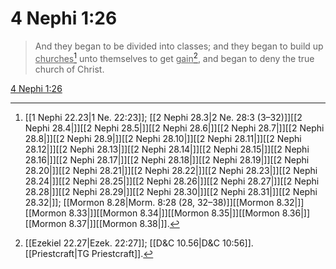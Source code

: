 # 4 Nephi 1:26

> And they began to be divided into classes; and they began to build up <u>churches</u>[^a] unto themselves to get <u>gain</u>[^b], and began to deny the true church of Christ.

[4 Nephi 1:26](https://www.churchofjesuschrist.org/study/scriptures/bofm/4-ne/1?lang=eng&id=p26#p26)


[^a]: [[1 Nephi 22.23|1 Ne. 22:23]]; [[2 Nephi 28.3|2 Ne. 28:3 (3–32)]][[2 Nephi 28.4|]][[2 Nephi 28.5|]][[2 Nephi 28.6|]][[2 Nephi 28.7|]][[2 Nephi 28.8|]][[2 Nephi 28.9|]][[2 Nephi 28.10|]][[2 Nephi 28.11|]][[2 Nephi 28.12|]][[2 Nephi 28.13|]][[2 Nephi 28.14|]][[2 Nephi 28.15|]][[2 Nephi 28.16|]][[2 Nephi 28.17|]][[2 Nephi 28.18|]][[2 Nephi 28.19|]][[2 Nephi 28.20|]][[2 Nephi 28.21|]][[2 Nephi 28.22|]][[2 Nephi 28.23|]][[2 Nephi 28.24|]][[2 Nephi 28.25|]][[2 Nephi 28.26|]][[2 Nephi 28.27|]][[2 Nephi 28.28|]][[2 Nephi 28.29|]][[2 Nephi 28.30|]][[2 Nephi 28.31|]][[2 Nephi 28.32|]]; [[Mormon 8.28|Morm. 8:28 (28, 32–38)]][[Mormon 8.32|]][[Mormon 8.33|]][[Mormon 8.34|]][[Mormon 8.35|]][[Mormon 8.36|]][[Mormon 8.37|]][[Mormon 8.38|]].  
[^b]: [[Ezekiel 22.27|Ezek. 22:27]]; [[D&C 10.56|D&C 10:56]]. [[Priestcraft|TG Priestcraft]].  
